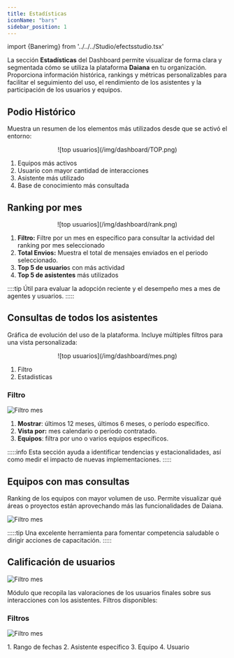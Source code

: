 ```yaml
---
title: Estadísticas
iconName: "bars"
sidebar_position: 1
---
```

import {Banerimg} from '../../../Studio/efectsstudio.tsx'

La sección **Estadísticas** del Dashboard permite visualizar de forma clara y segmentada cómo se utiliza la plataforma **Daiana** en tu organización. Proporciona información histórica, rankings y métricas personalizables para facilitar el seguimiento del uso, el rendimiento de los asistentes y la participación de los usuarios y equipos.
<Banerimg img="dashboard/total.gif" />


## Podio Histórico
Muestra un resumen de los elementos más utilizados desde que se activó el entorno:

<p align="center">
![top usuarios](/img/dashboard/TOP.png)
</p>

1. Equipos más activos
2. Usuario con mayor cantidad de interacciones
3. Asistente más utilizado
4. Base de conocimiento más consultada


## Ranking por mes

<p align="center">
![top usuarios](/img/dashboard/rank.png)
</p>

1. **Filtro:** Filtre por un mes en específico para consultar la actividad del ranking por mes seleccionado
2. **Total Envios:** Muestra el total de mensajes enviados en el periodo seleccionado.
3. **Top 5 de usuario**s con más actividad
4. **Top 5 de asistentes** más utilizados

::::tip
Útil para evaluar la adopción reciente y el desempeño mes a mes de agentes y usuarios.
:::::

##  Consultas de todos los asistentes
Gráfica de evolución del uso de la plataforma. Incluye múltiples filtros para una vista personalizada:

<p align="center">
![top usuarios](/img/dashboard/mes.png)
</p>

1. Filtro
2. Estadisticas 

### Filtro
<p align="center">

![Filtro mes](/img/dashboard/filtromes.png)

</p>

1. **Mostrar**: últimos 12 meses, últimos 6 meses, o período específico.
2. **Vista por:** mes calendario o período contratado.
3. **Equipos**: filtra por uno o varios equipos específicos.

:::::info
Esta sección ayuda a identificar tendencias y estacionalidades, así como medir el impacto de nuevas implementaciones.
:::::

## Equipos con mas consultas
Ranking de los equipos con mayor volumen de uso. Permite visualizar qué áreas o proyectos están aprovechando más las funcionalidades de Daiana.
<p align="center">

![Filtro mes](/img/dashboard/equipos.png)

</p>

:::::tip
Una excelente herramienta para fomentar competencia saludable o dirigir acciones de capacitación.
:::::


## Calificación de usuarios
<p align="center">

![Filtro mes](/img/dashboard/calificacion.png)
</p>

Módulo que recopila las valoraciones de los usuarios finales sobre sus interacciones con los asistentes. Filtros disponibles:


### Filtros
<p align="center">

![Filtro mes](/img/dashboard/filtrousurio.png)
</p>
1. Rango de fechas
2. Asistente específico
3. Equipo
4. Usuario